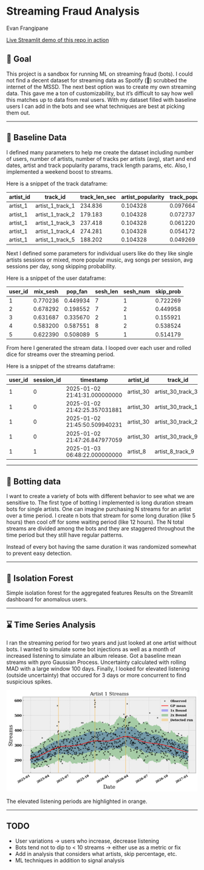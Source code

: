 # Streaming Fraud Analysis
Evan Frangipane

[Live Streamlit demo of this repo in
action](https://streamingfraud.streamlit.app/)

## 🧠 Goal

This project is a sandbox for running ML on streaming fraud (bots). I
could not find a decent dataset for streaming data as Spotify (🤮)
scrubbed the internet of the MSSD. The next best option was to create my
own streaming data. This gave me a ton of customizability, but it’s
difficult to say how well this matches up to data from real users. With
my dataset filled with baseline users I can add in the bots and see what
techniques are best at picking them out.

------------------------------------------------------------------------

## 🤹 Baseline Data

I defined many parameters to help me create the dataset including number
of users, number of artists, number of tracks per artists (avg), start
and end dates, artist and track popularity params, track length params,
etc. Also, I implemented a weekend boost to streams.

Here is a snippet of the track dataframe:

<table>
<colgroup>
<col style="width: 10%" />
<col style="width: 18%" />
<col style="width: 14%" />
<col style="width: 17%" />
<col style="width: 16%" />
<col style="width: 22%" />
</colgroup>
<thead>
<tr>
<th>artist_id</th>
<th>track_id</th>
<th>track_len_sec</th>
<th>artist_popularity</th>
<th>track_popularity</th>
<th>total_track_popularity</th>
</tr>
</thead>
<tbody>
<tr>
<td>artist_1</td>
<td>artist_1_track_1</td>
<td>234.836</td>
<td>0.104328</td>
<td>0.097664</td>
<td>0.010189</td>
</tr>
<tr>
<td>artist_1</td>
<td>artist_1_track_2</td>
<td>179.183</td>
<td>0.104328</td>
<td>0.072737</td>
<td>0.007589</td>
</tr>
<tr>
<td>artist_1</td>
<td>artist_1_track_3</td>
<td>237.418</td>
<td>0.104328</td>
<td>0.061220</td>
<td>0.006387</td>
</tr>
<tr>
<td>artist_1</td>
<td>artist_1_track_4</td>
<td>274.281</td>
<td>0.104328</td>
<td>0.054172</td>
<td>0.005652</td>
</tr>
<tr>
<td>artist_1</td>
<td>artist_1_track_5</td>
<td>188.202</td>
<td>0.104328</td>
<td>0.049269</td>
<td>0.005140</td>
</tr>
</tbody>
</table>

Next I defined some parameters for individual users like do they like
single artists sessions or mixed, more popular music, avg songs per
session, avg sessions per day, song skipping probability.

Here is a snippet of the user dataframe:

<table>
<thead>
<tr>
<th>user_id</th>
<th>mix_sesh</th>
<th>pop_fan</th>
<th>sesh_len</th>
<th>sesh_num</th>
<th>skip_prob</th>
</tr>
</thead>
<tbody>
<tr>
<td>1</td>
<td>0.770236</td>
<td>0.449934</td>
<td>7</td>
<td>1</td>
<td>0.722269</td>
</tr>
<tr>
<td>2</td>
<td>0.678292</td>
<td>0.198552</td>
<td>7</td>
<td>2</td>
<td>0.449958</td>
</tr>
<tr>
<td>3</td>
<td>0.631687</td>
<td>0.335670</td>
<td>2</td>
<td>1</td>
<td>0.155921</td>
</tr>
<tr>
<td>4</td>
<td>0.583200</td>
<td>0.587551</td>
<td>8</td>
<td>2</td>
<td>0.538524</td>
</tr>
<tr>
<td>5</td>
<td>0.622390</td>
<td>0.508089</td>
<td>5</td>
<td>1</td>
<td>0.514179</td>
</tr>
</tbody>
</table>

From here I generated the stream data. I looped over each user and
rolled dice for streams over the streaming period.

Here is a snippet of the streams dataframe:

<table>
<colgroup>
<col style="width: 6%" />
<col style="width: 9%" />
<col style="width: 21%" />
<col style="width: 8%" />
<col style="width: 17%" />
<col style="width: 15%" />
<col style="width: 15%" />
<col style="width: 6%" />
</colgroup>
<thead>
<tr>
<th>user_id</th>
<th>session_id</th>
<th>timestamp</th>
<th>artist_id</th>
<th>track_id</th>
<th>track_duration_sec</th>
<th>listen_duration_sec</th>
<th>is_bot</th>
</tr>
</thead>
<tbody>
<tr>
<td>1</td>
<td>0</td>
<td>2025-01-02 21:41:31.000000000</td>
<td>artist_30</td>
<td>artist_30_track_30</td>
<td>172.992492</td>
<td>54.357032</td>
<td>False</td>
</tr>
<tr>
<td>1</td>
<td>0</td>
<td>2025-01-02 21:42:25.357031881</td>
<td>artist_30</td>
<td>artist_30_track_10</td>
<td>205.152908</td>
<td>205.152908</td>
<td>False</td>
</tr>
<tr>
<td>1</td>
<td>0</td>
<td>2025-01-02 21:45:50.509940231</td>
<td>artist_30</td>
<td>artist_30_track_25</td>
<td>209.933866</td>
<td>96.338037</td>
<td>False</td>
</tr>
<tr>
<td>1</td>
<td>0</td>
<td>2025-01-02 21:47:26.847977059</td>
<td>artist_30</td>
<td>artist_30_track_9</td>
<td>196.974013</td>
<td>35.726356</td>
<td>False</td>
</tr>
<tr>
<td>1</td>
<td>1</td>
<td>2025-01-03 06:48:22.000000000</td>
<td>artist_8</td>
<td>artist_8_track_9</td>
<td>89.516270</td>
<td>39.074505</td>
<td>False</td>
</tr>
</tbody>
</table>

------------------------------------------------------------------------

## 🤖 Botting data

I want to create a variety of bots with different behavior to see what
we are sensitive to. The first type of botting I implemented is long
duration stream bots for single artists. One can imagine purchasing N
streams for an artist over a time period. I create n bots that stream
for some long duration (like 5 hours) then cool off for some waiting
period (like 12 hours). The N total streams are divided among the bots
and they are staggered throughout the time period but they still have
regular patterns.

Instead of every bot having the same duration it was randomized somewhat
to prevent easy detection.

------------------------------------------------------------------------

## 🌲 Isolation Forest

Simple isolation forest for the aggregated features Results on the
Streamlit dashboard for anomalous users.

------------------------------------------------------------------------

## ⌛ Time Series Analysis

I ran the streaming period for two years and just looked at one artist
without bots. I wanted to simulate some bot injections as well as a
month of increased listening to simulate an album release. Got a
baseline mean streams with pyro Gaussian Process. Uncertainty calculated
with rolling MAD with a large window 100 days. Finally, I looked for
elevated listening (outside uncertainty) that occured for 3 days or more
concurrent to find suspicious spikes.

![](images/timeseries.png)

The elevated listening periods are highlighted in orange.

------------------------------------------------------------------------

## TODO

-   User variations -\> users who increase, decrease listening
-   Bots tend not to dip to \< 10 streams -\> either use as a metric or
    fix
-   Add in analysis that considers what artists, skip percentage, etc.
-   ML techniques in addition to signal analysis
